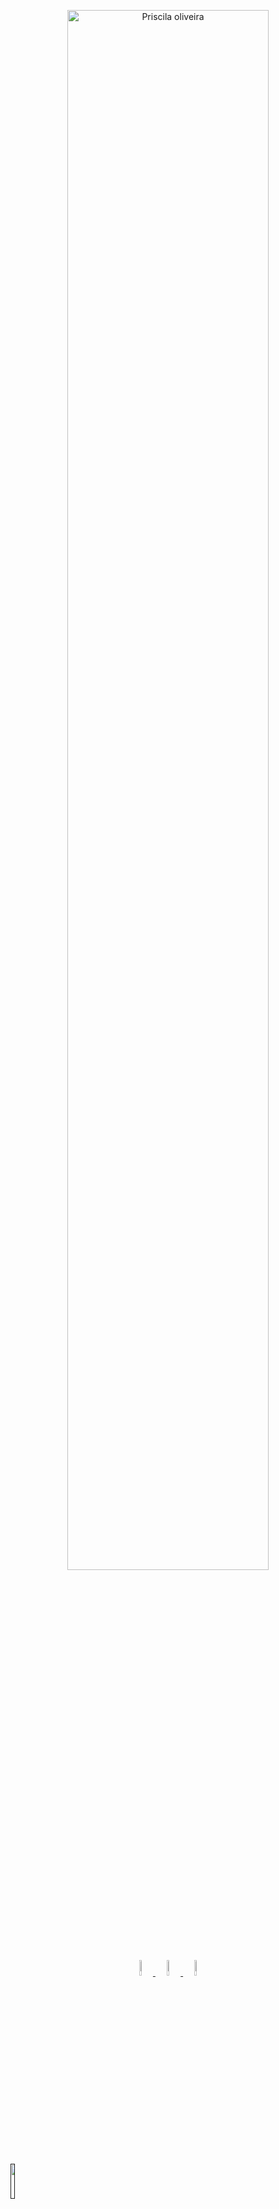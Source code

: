 <p align="center">
  <img src="https://github.com/poliveira13/poliveira13/blob/master/.github/assets/cabecalho.svg" width="80%"
  alt="Priscila oliveira" />
  <br>
  <a
    href="https://www.linkedin.com/in/priscila-oliveira-893b3451/" 
    alt="LinkedIn"
    target="blank"
  >
    <img src="https://github.com/poliveira13/poliveira13/blob/master/.github/assets/linkedin.svg" width="8%" />
  </a>
  <a
    href="mailto:poliveira13@hotmail.com" 
    alt="email"
    target="blank"
  >
     <img src="https://github.com/poliveira13/poliveira13/blob/master/.github/assets/email.svg" width="8%" />
  <a
    href="https://web.whatsapp.com/send?phone=+5512981967859" 
    alt="WhatsApp"
    target="blank"
  >
    <img src="https://github.com/poliveira13/poliveira13/blob/master/.github/assets/whats.svg" width="8%"  />
  </a>
</p>
<p>
<a
    href=" " 
    alt="About for me"
    target="blank"
  >
    <img src="https://github.com/poliveira13/poliveira13/blob/master/.github/assets/aboutsvg.svg" width="12%" />
  </a>
</p>

<h3 align="center">
  Hello, I'm Priscila! 👋
</h3>
<p align="center">
  JavaScript | Node.js | ReactJS | React Native | HTML | CSS | Flexbox | CSS GRID | Ionic | UX
</p>
<h4 align="center">
  📌  Living in <b>São José dos Campos</b>, <b>São Paulo</b>, <b>Brazil</b>  
</h4>
<h4 align="center">🤓 I love to learn</h4>
<h4 align="center">💼 Analyst Front-end mobile at Avanade 💞 <b>with focus in React Native </b></h4>
